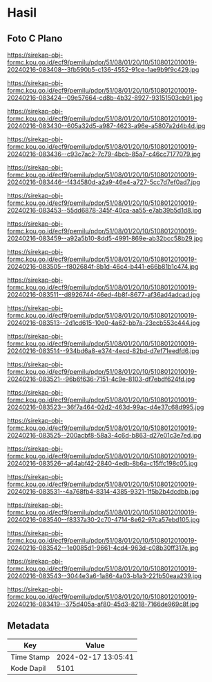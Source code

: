 # Hasil

## Foto C Plano

https://sirekap-obj-formc.kpu.go.id/ecf9/pemilu/pdpr/51/08/01/20/10/5108012010019-20240216-083408--3fb590b5-c136-4552-91ce-1ae9b9f9c429.jpg

https://sirekap-obj-formc.kpu.go.id/ecf9/pemilu/pdpr/51/08/01/20/10/5108012010019-20240216-083424--09e57664-cd8b-4b32-8927-93151503cb91.jpg

https://sirekap-obj-formc.kpu.go.id/ecf9/pemilu/pdpr/51/08/01/20/10/5108012010019-20240216-083430--605a32d5-a987-4623-a96e-a5807a2d4b4d.jpg

https://sirekap-obj-formc.kpu.go.id/ecf9/pemilu/pdpr/51/08/01/20/10/5108012010019-20240216-083436--c93c7ac2-7c79-4bcb-85a7-c46cc7177079.jpg

https://sirekap-obj-formc.kpu.go.id/ecf9/pemilu/pdpr/51/08/01/20/10/5108012010019-20240216-083446--f434580d-a2a9-46e4-a727-5cc7d7ef0ad7.jpg

https://sirekap-obj-formc.kpu.go.id/ecf9/pemilu/pdpr/51/08/01/20/10/5108012010019-20240216-083453--55dd6878-345f-40ca-aa55-e7ab39b5d1d8.jpg

https://sirekap-obj-formc.kpu.go.id/ecf9/pemilu/pdpr/51/08/01/20/10/5108012010019-20240216-083459--a92a5b10-8dd5-4991-869e-ab32bcc58b29.jpg

https://sirekap-obj-formc.kpu.go.id/ecf9/pemilu/pdpr/51/08/01/20/10/5108012010019-20240216-083505--f802684f-8b1d-46c4-b441-e66b81b1c474.jpg

https://sirekap-obj-formc.kpu.go.id/ecf9/pemilu/pdpr/51/08/01/20/10/5108012010019-20240216-083511--d8926744-46ed-4b8f-8677-af36ad4adcad.jpg

https://sirekap-obj-formc.kpu.go.id/ecf9/pemilu/pdpr/51/08/01/20/10/5108012010019-20240216-083513--2d1cd615-10e0-4a62-bb7a-23ecb553c444.jpg

https://sirekap-obj-formc.kpu.go.id/ecf9/pemilu/pdpr/51/08/01/20/10/5108012010019-20240216-083514--934bd6a8-e374-4ecd-82bd-d7ef71eedfd6.jpg

https://sirekap-obj-formc.kpu.go.id/ecf9/pemilu/pdpr/51/08/01/20/10/5108012010019-20240216-083521--96b6f636-7151-4c9e-8103-df7ebdf624fd.jpg

https://sirekap-obj-formc.kpu.go.id/ecf9/pemilu/pdpr/51/08/01/20/10/5108012010019-20240216-083523--36f7a464-02d2-463d-99ac-d4e37c68d995.jpg

https://sirekap-obj-formc.kpu.go.id/ecf9/pemilu/pdpr/51/08/01/20/10/5108012010019-20240216-083525--200acbf8-58a3-4c6d-b863-d27e01c3e7ed.jpg

https://sirekap-obj-formc.kpu.go.id/ecf9/pemilu/pdpr/51/08/01/20/10/5108012010019-20240216-083526--a64abf42-2840-4edb-8b6a-c15ffc198c05.jpg

https://sirekap-obj-formc.kpu.go.id/ecf9/pemilu/pdpr/51/08/01/20/10/5108012010019-20240216-083531--4a768fb4-8314-4385-9321-1f5b2b4dcdbb.jpg

https://sirekap-obj-formc.kpu.go.id/ecf9/pemilu/pdpr/51/08/01/20/10/5108012010019-20240216-083540--f8337a30-2c70-4714-8e62-97ca57ebd105.jpg

https://sirekap-obj-formc.kpu.go.id/ecf9/pemilu/pdpr/51/08/01/20/10/5108012010019-20240216-083542--1e0085d1-9661-4cd4-963d-c08b30ff317e.jpg

https://sirekap-obj-formc.kpu.go.id/ecf9/pemilu/pdpr/51/08/01/20/10/5108012010019-20240216-083543--3044e3a6-1a86-4a03-b1a3-221b50eaa239.jpg

https://sirekap-obj-formc.kpu.go.id/ecf9/pemilu/pdpr/51/08/01/20/10/5108012010019-20240216-083419--375d405a-af80-45d3-8218-7166de969c8f.jpg


## Metadata

| Key        | Value               |
| ---------- | ------------------- |
| Time Stamp | 2024-02-17 13:05:41 |
| Kode Dapil | 5101                |



